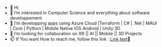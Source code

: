 - 👋 Hi
- 👀 I’m interested in Computer Science and everything about software developpement 
- 🌱 I’m developping apps using  Azure Cloud |Terraform | C# | .Net | MAUI | Core | Python | Mobile Native IOS Android | Unity 3D
- 💞️ I’m looking for collaboration on XR || AI || Mobile || 3D  Projects
- 📫 If You want How to reach me, follow this link : <a href="mailto:personalhiddenmail@duck.com">Link text</a>👋



